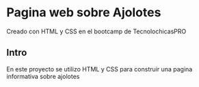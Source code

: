 # Pagina web sobre Ajolotes
Creado con HTML y CSS en el bootcamp de TecnolochicasPRO

## Intro
En este proyecto se utilizo HTML y CSS para construir una pagina informativa sobre ajolotes 
